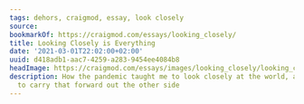 ```yaml
---
tags: dehors, craigmod, essay, look closely
source:
bookmarkOf: https://craigmod.com/essays/looking_closely/
title: Looking Closely is Everything
date: '2021-03-01T22:02:00+02:00'
uuid: d418adb1-aac7-4259-a283-9454ee4084b8
headImage: https://craigmod.com/essays/images/looking_closely/looking_closely-hero.jpg
description: How the pandemic taught me to look closely at the world, and how I hope
  to carry that forward out the other side
---
```


